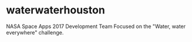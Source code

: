 # waterwaterhouston
NASA Space Apps 2017 Development Team Focused on the "Water, water everywhere" challenge.
